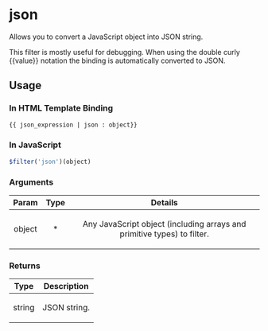 



# json








Allows you to convert a JavaScript object into JSON string.

  This filter is mostly useful for debugging. When using the double curly {{value}} notation
  the binding is automatically converted to JSON.









 ## Usage
### In HTML Template Binding


```html
{{ json_expression | json : object}}
```

### In JavaScript

```js
$filter('json')(object)
```



### Arguments

| Param | Type | Details |
| :--: | :--: | :--: |
| object | * | <p>Any JavaScript object (including arrays and primitive types) to filter.</p>  |

### Returns

| Type | Description |
| :--: | :--: |
| string | <p>JSON string.</p>  |




